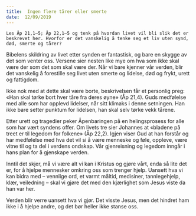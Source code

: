 ```yaml
---
title:  Ingen flere tårer eller smerte
date:  12/09/2019
---
```


`Les Åp 21,1–5; Åp 22,1–5 og tenk på hvordan livet vil bli slik det er beskrevet her. Hvorfor er det vanskelig å tenke seg et liv uten synd, død, smerte og tårer?`

Bibelens skildring av livet etter synden er fantastisk, og bare en skygge av det som venter oss. Versene sier nesten like mye om hva som ikke skal være der som det som skal være der. Når vi bare kjenner vår verden, blir det vanskelig å forestille seg livet uten smerte og lidelse, død og frykt, urett og fattigdom.

Ikke nok med at dette skal være borte, beskrivelsen får et personlig preg: «Han skal tørke bort hver tåre fra deres øyne» (Åp 21,4). Guds medfølelse med alle som har opplevd lidelser, når sitt klimaks i denne setningen. Han ikke bare setter punktum for lidelsen, han skal selv tørke vekk tårene.

Etter urett og tragedier peker Åpenbaringen på en helingsprosess for alle som har vært syndens offer. Om livets tre sier Johannes at «bladene på treet er til legedom for folkene» (Åp 22,2). Igjen viser Gud at han forstår og har medfølelse med hva det vil si å være menneske og føle, oppleve, være vitne til og ta del i verdens ondskap. Vår gjenreisning og legedom inngår i hans plan for å gjenskape verden.

Inntil det skjer, må vi være alt vi kan i Kristus og gjøre vårt, enda så lite det er, for å hjelpe mennesker omkring oss som trenger hjelp. Uansett hva vi kan bidra med – vennlige ord, et varmt måltid, medisiner, tannlegehjelp, klær, veiledning – skal vi gjøre det med den kjærlighet som Jesus viste da han var her.

Verden blir verre uansett hva vi gjør. Det visste Jesus, men det hindret ham ikke i å hjelpe andre, og det bør heller ikke stanse oss.